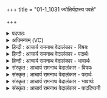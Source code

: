 +++
title = "01-1_1031 ज्योतिर्यज्ञस्य पवते"

+++
<details><summary>पदपाठः</summary>

ज्यो꣡तिः꣢꣯। य꣣ज्ञ꣡स्य꣢। प꣣वते। म꣡धु꣢꣯। प्रि꣣य꣢म्। पि꣡ता꣢। दे꣣वा꣡ना꣢म्। ज꣣निता꣢। वि꣣भू꣡व꣢सुः। वि꣣भु꣢। व꣣सुः। द꣡धा꣢꣯ति। र꣡त्न꣢꣯म्। स्व꣡ध꣢꣯योः। स्व꣣। ध꣡योः꣢꣯। अ꣣पीच्य꣢म्। म꣣दि꣡न्त꣢मः। म꣣त्सरः꣢। इ꣣न्द्रियः꣢। र꣡सः꣢꣯। १०३१।
</details>

<details><summary>अधिमन्त्रम् (VC)</summary>

- पवमानः सोमः
- त्रय ऋषयः
- जगती
- निषादः
</details>

<details><summary>हिन्दी : आचार्य रामनाथ वेदालंकार - विषयः</summary>

आरम्भ में परमात्मा का और उसके रस का वर्णन है।
</details>

<details><summary>हिन्दी : आचार्य रामनाथ वेदालंकार - पदार्थः</summary>

पदार्थान्वय -  (यज्ञस्य ज्योतिः) देवपूजा,सङ्गतिकरण,दान आदि रूप यज्ञ का प्रकाश करनेवाला, (देवानाम्) प्रकाशक सूर्य,चन्द्रमा आदियों का और विद्वानों का (पिता) पालनकर्ता, (जनिता) सबको जन्मदेनेवाला, (विभूवसुः) प्रचुर वा व्यापक धनवाला पवमान सोम अर्थात् पवित्रकर्ता जगत्पति परमेश्वर (प्रियं मधु) प्रिय मधुर वर्षाजल को,ज्ञानरस को वा आनन्दरस को (पवते) भूमि पर वा उपासक के अन्तरात्मा में प्रवाहित करता है और (स्वधयोः) द्यावापृथिवी में (अपीच्यम्) छिपे हुए (रत्नम्) चाँदी,सोना,मणि,मोती आदि रत्नों को (दधाति) परिपुष्ट करता है। इसका (इन्द्रियः रसः) जीवात्मा से सेवित ज्ञानरस वा आनन्दरस (मत्सरः) स्फूर्तिदायक तथा (मदिन्तमः) अत्यन्त उत्साहप्रद होता है ॥१॥
</details>

<details><summary>हिन्दी : आचार्य रामनाथ वेदालंकार - भावार्थः</summary>

भावार्थ -  जो सब भौतिक रसों को तथा आध्यात्मिक रस को प्रवाहित करता है,वह जगदीश्वर किसका वन्दनीय नहीं है ॥१॥
</details>

<details><summary>संस्कृत : आचार्य रामनाथ वेदालंकार - विषयः</summary>

तत्रादौ परमात्मानं तदीयं रसं च वर्णयति।
</details>

<details><summary>संस्कृत : आचार्य रामनाथ वेदालंकार - पदार्थः</summary>

पदार्थान्वय -  (यज्ञस्य ज्योतिः) देवपूजासंगतिकरणदानाद्यात्मकस्य यज्ञस्य प्रकाशकः, (देवानाम्) प्रकाशकानां सूर्यचन्द्रादीनां विदुषां वा (पिता) पालकः, (जनिता) सर्वेषां जनयिता, (विभूवसुः) प्रभूतधनः व्यापकधनो वा पवमानः सोमः पावकः जगत्पतिः परमेश्वरः (प्रियं मधु) प्रीतिकरं मधुरं वृष्टिजलं ज्ञानरसम् आनन्दरसं वा (पवते) भूमौ उपासकस्यान्तरात्मनि वा प्रवाहयति,अपि च(स्वधयोः) द्यावापृथिव्योः।[स्वधे इति द्यावापृथिव्योर्नाम। निघं० ३।३०।] (अपीच्यम्) अन्तर्हितम्।[अपीच्यमिति निर्णीतान्तर्हितनाम। निघं० ३।२५।] (रत्नम्) रजतसुवर्णमणिमुक्तादिकम् (दधाति) पुष्णाति। अस्य (इन्द्रियः रसः) इन्द्रेण जीवात्मना जुष्टः ज्ञानरसः आनन्दरसो वा (मत्सरः) स्फूर्तिजनकः।[मदी हर्षे,‘कृधूमदिभ्यः कित्’। उ० ३।७३ इत्यनेन सरन् प्रत्ययः।] (मदिन्तमः) अतिशयेन उत्साहप्रदश्च भवति ॥१॥
</details>

<details><summary>संस्कृत : आचार्य रामनाथ वेदालंकार - भावार्थः</summary>

भावार्थ -  यः सर्वान् भौतिकान् रसानाध्यात्मिकं रसं च प्रवाहयति,द्यावापृथिव्योर्गर्भे बहुमूल्यानि रत्नानि च निदधाति स खलु जगदीश्वरः कस्य न वन्द्यः ॥१॥
</details>

<details><summary>संस्कृत : आचार्य रामनाथ वेदालंकार - पादटिप्पनी</summary>

टिप्पनी -   १. ऋ० ९।८६।१०,ऋषयः अकृष्टा माषाः।
</details>
